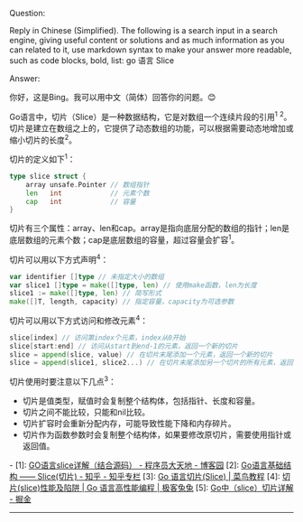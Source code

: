 Question:

Reply in Chinese (Simplified).
The following is a search input in a search engine, giving useful content or solutions and as much information as you can related to it, use markdown syntax to make your answer more readable, such as code blocks, bold, list:
go 语言 Slice

Answer:

你好，这是Bing。我可以用中文（简体）回答你的问题。😊

Go语言中，切片（Slice）是一种数据结构，它是对数组一个连续片段的引用<sup>1</sup> <sup>2</sup>。切片是建立在数组之上的，它提供了动态数组的功能，可以根据需要动态地增加或缩小切片的长度<sup>2</sup>。

切片的定义如下<sup>1</sup>：

```go
type slice struct {
    array unsafe.Pointer // 数组指针
    len   int            // 元素个数
    cap   int            // 容量
}
```

切片有三个属性：array、len和cap。array是指向底层分配的数组的指针；len是底层数组的元素个数；cap是底层数组的容量，超过容量会扩容<sup>1</sup>。

切片可以用以下方式声明<sup>4</sup>：

```go
var identifier []type // 未指定大小的数组
var slice1 []type = make([]type, len) // 使用make函数，len为长度
slice1 := make([]type, len) // 简写形式
make([]T, length, capacity) // 指定容量，capacity为可选参数
```

切片可以用以下方式访问和修改元素<sup>4</sup>：

```go
slice[index] // 访问第index个元素，index从0开始
slice[start:end] // 访问从start到end-1的元素，返回一个新的切片
slice = append(slice, value) // 在切片末尾添加一个元素，返回一个新的切片
slice = append(slice1, slice2...) // 在切片末尾添加另一个切片的所有元素，返回一个新的切片
```

切片使用时要注意以下几点<sup>3</sup>：

- 切片是值类型，赋值时会复制整个结构体，包括指针、长度和容量。
- 切片之间不能比较，只能和nil比较。
- 切片扩容时会重新分配内存，可能导致性能下降和内存碎片。
- 切片作为函数参数时会复制整个结构体，如果要修改原切片，需要使用指针或返回值。

\-
\[1]: [GO语言slice详解（结合源码） - 程序员大天地 - 博客园](https://www.cnblogs.com/awesomehai/p/liuhai-0212.html)
\[2]: [Go语言基础结构 —— Slice(切片) - 知乎 - 知乎专栏](https://zhuanlan.zhihu.com/p/629420925)
\[3]: [Go 语言切片(Slice) | 菜鸟教程](https://www.runoob.com/go/go-slice.html)
\[4]: [切片(slice)性能及陷阱 | Go 语言高性能编程 | 极客兔兔](https://geektutu.com/post/hpg-slice.html)
\[5]: [Go中（slice）切片详解 - 掘金](https://juejin.cn/post/7218419207129874490)

<hr/>

